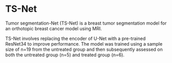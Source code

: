 # TS-Net

Tumor segmentation-Net (TS-Net) is a breast tumor segmentation model for an orthotopic breast cancer model using MRI.


TS-Net involves replacing the encoder of U-Net with a pre-trained ResNet34 to improve performance.
The model was trained using a sample size of n=19 from the untreated group and then subsequently assessed on both the untreated group (n=5) and treated group (n=6).
